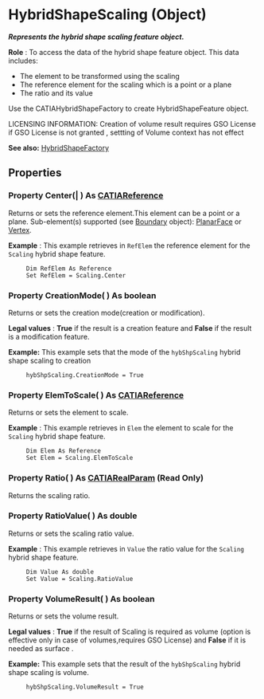 # HybridShapeScaling (Object)

**_Represents the hybrid shape scaling feature object._**

**Role** : To access the data of the hybrid shape feature object. This data includes:

  * The element to be transformed using the scaling
  * The reference element for the scaling which is a point or a plane
  * The ratio and its value

Use the CATIAHybridShapeFactory to create HybridShapeFeature object.

LICENSING INFORMATION: Creation of volume result requires GSO License
if GSO License is not granted , settting of Volume context has not effect

**See also:**      [HybridShapeFactory](../GSMInterfaces/interface_HybridShapeFactory_68680.md)

## Properties

### Property **Center**(| ) As [CATIAReference](../InfInterfaces/interface_Reference_17481.md)

   Returns or sets the reference element.This element can be a point or a plane.
Sub-element(s) supported (see [Boundary](../MecModInterfaces/interface_Boundary_14542.md) object): [PlanarFace](../MecModInterfaces/interface_PlanarFace_20456.md) or [Vertex](../MecModInterfaces/interface_Vertex_8466.md).

**Example** :      This example retrieves in `RefElem` the reference element for the `Scaling` hybrid shape feature.

```VBScript
     Dim RefElem As Reference
     Set RefElem = Scaling.Center

```

### Property **CreationMode**( ) As boolean

   Returns or sets the creation mode(creation or modification).

**Legal values** : **True** if the result is a creation feature and **False** if the result is a modification feature.

**Example:**      This example sets that the mode of the `hybShpScaling` hybrid shape scaling to creation

```VBScript
     hybShpScaling.CreationMode = True

```

### Property **ElemToScale**( ) As [CATIAReference](../InfInterfaces/interface_Reference_17481.md)

   Returns or sets the element to scale.

**Example** :      This example retrieves in `Elem` the element to scale for the `Scaling` hybrid shape feature.

```VBScript
     Dim Elem As Reference
     Set Elem = Scaling.ElemToScale

```

### Property **Ratio**( ) As [CATIARealParam](../KnowledgeInterfaces/interface_RealParam_17053.md) (Read Only)

   Returns the scaling ratio.  
### Property **RatioValue**( ) As double

   Returns or sets the scaling ratio value.

**Example** :      This example retrieves in `Value` the ratio value for the `Scaling` hybrid shape feature.

```VBScript
     Dim Value As double
     Set Value = Scaling.RatioValue

```

### Property **VolumeResult**( ) As boolean

   Returns or sets the volume result.

**Legal values** : **True** if the result of Scaling is required as volume (option is effective only in case of volumes,requires GSO License) and **False** if it is needed as surface .

**Example:**      This example sets that the result of the `hybShpScaling` hybrid shape scaling is volume.

```VBScript
     hybShpScaling.VolumeResult = True

```